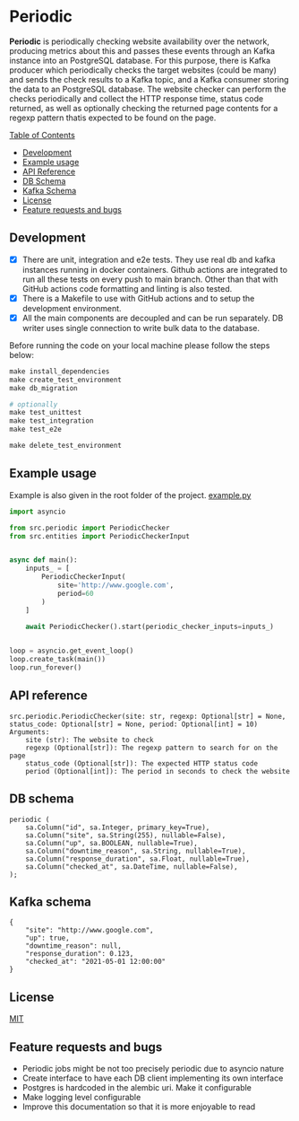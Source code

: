 # Periodic

**Periodic** is periodically checking website availability over the network, producing metrics about this and passes these events through an
Kafka instance into an PostgreSQL database. For this purpose, there is Kafka producer which periodically checks the target websites
(could be many) and sends the check results to a Kafka topic, and a Kafka consumer storing the data to an PostgreSQL database. 
The website checker can perform the checks periodically and collect the HTTP  response time, status code returned, as well as 
optionally checking the returned page contents for a regexp pattern thatis expected to be found on the page.

[Table of Contents](#table-of-contents)
 - [Development](#development)
 - [Example usage](#example-usage)
 - [API Reference](#api-reference)
 - [DB Schema](#db-schema)
 - [Kafka Schema](#kafka-schema)
 - [License](#license)
 - [Feature requests and bugs](#feature-requests-and-bugs)


<a name="quickstart"></a>
## Development
- [x] There are unit, integration and e2e tests. They use real db and kafka instances running in docker containers. Github actions are integrated to run all these tests on every push to main branch. Other than that with GitHub actions code formatting and linting is also tested. 
- [x] There is a Makefile to use with GitHub actions and to setup the development environment.
- [x] All the main components are decoupled and can be run separately. DB writer uses single connection to write bulk data to the database.

Before running the code on your local machine please follow the steps below:
```python
make install_dependencies
make create_test_environment
make db_migration

# optionally
make test_unittest
make test_integration
make test_e2e

make delete_test_environment
```

<a name="example-usage"></a>
## Example usage
Example is also given in the root folder of the project. [example.py](example.py)

```python
import asyncio

from src.periodic import PeriodicChecker
from src.entities import PeriodicCheckerInput


async def main():
    inputs_ = [
        PeriodicCheckerInput(
            site='http://www.google.com',
            period=60
        )
    ]
    
    await PeriodicChecker().start(periodic_checker_inputs=inputs_)


loop = asyncio.get_event_loop()
loop.create_task(main())
loop.run_forever()
```

<a name="api-reference"></a>
## API reference
```text
src.periodic.PeriodicChecker(site: str, regexp: Optional[str] = None, status_code: Optional[str] = None, period: Optional[int] = 10)
Arguments:
    site (str): The website to check
    regexp (Optional[str]): The regexp pattern to search for on the page
    status_code (Optional[str]): The expected HTTP status code
    period (Optional[int]): The period in seconds to check the website
```

<a name="db-schema"></a>
## DB schema
```text
periodic (
    sa.Column("id", sa.Integer, primary_key=True),
    sa.Column("site", sa.String(255), nullable=False),
    sa.Column("up", sa.BOOLEAN, nullable=True),
    sa.Column("downtime_reason", sa.String, nullable=True),
    sa.Column("response_duration", sa.Float, nullable=True),
    sa.Column("checked_at", sa.DateTime, nullable=False),
);
```

<a name="kafka-schema"></a>
## Kafka schema
```text
{
    "site": "http://www.google.com",
    "up": true,
    "downtime_reason": null,
    "response_duration": 0.123,
    "checked_at": "2021-05-01 12:00:00"
}
```

## License
[MIT](https://choosealicense.com/licenses/mit/)


<a name="feature-requests-and-bugs"></a>
## Feature requests and bugs
- Periodic jobs might be not too precisely periodic due to asyncio nature
- Create interface to have each DB client implementing its own interface
- Postgres is hardcoded in the alembic uri. Make it configurable
- Make logging level configurable
- Improve this documentation so that it is more enjoyable to read
